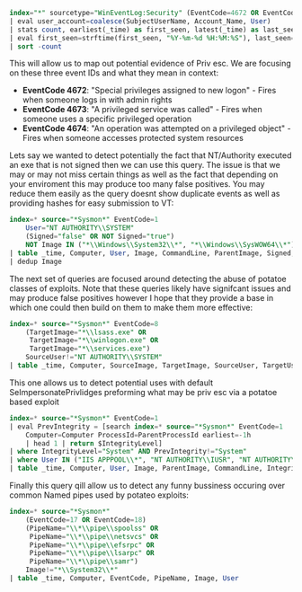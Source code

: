 
```sql
index="*" sourcetype="WinEventLog:Security" (EventCode=4672 OR EventCode=4673 OR EventCode=4674) 
| eval user_account=coalesce(SubjectUserName, Account_Name, User)
| stats count, earliest(_time) as first_seen, latest(_time) as last_seen, values(EventCode) as event_codes by user_account
| eval first_seen=strftime(first_seen, "%Y-%m-%d %H:%M:%S"), last_seen=strftime(last_seen, "%Y-%m-%d %H:%M:%S")
| sort -count
```

This will allow us to map out potential evidence of Priv esc. We are focusing on these three event IDs and what they mean in context:

- **EventCode 4672**: "Special privileges assigned to new logon" - Fires when someone logs in with admin rights
- **EventCode 4673**: "A privileged service was called" - Fires when someone uses a specific privileged operation
- **EventCode 4674**: "An operation was attempted on a privileged object" - Fires when someone accesses protected system resources


Lets say we wanted to detect potentially the fact that NT/Authority executed an exe that is not signed then we can use this query. The issue is that we may or may not miss certain things as well as the fact that depending on your enviroment
this may produce too many false positives. You may reduce them easily as the query doesnt show duplicate events as well as providing hashes for easy submission to VT: 

```sql
index=* source="*Sysmon*" EventCode=1 
    User="NT AUTHORITY\\SYSTEM"
    (Signed="false" OR NOT Signed="true")
    NOT Image IN ("*\\Windows\\System32\\*", "*\\Windows\\SysWOW64\\*")
| table _time, Computer, User, Image, CommandLine, ParentImage, Signed, Hashes
| dedup Image
```
The next set of queries are focused around detecting the abuse of potatoe classes of exploits. Note that these queries likely have signifcant issues and may produce false positives however I hope that they provide a base in which one could then build on them to make them more effective:

```sql
index=* source="*Sysmon*" EventCode=8
    (TargetImage="*\\lsass.exe" OR 
     TargetImage="*\\winlogon.exe" OR
     TargetImage="*\\services.exe")
    SourceUser!="NT AUTHORITY\\SYSTEM"
| table _time, Computer, SourceImage, TargetImage, SourceUser, TargetUser
```

This one allows us to detect potential uses with default SeImpersonatePrivlidges preforming what may be priv esc via a potatoe based exploit

```sql
index=* source="*Sysmon*" EventCode=1
| eval PrevIntegrity = [search index=* source="*Sysmon*" EventCode=1 
    Computer=Computer ProcessId=ParentProcessId earliest=-1h 
    | head 1 | return $IntegrityLevel]
| where IntegrityLevel="System" AND PrevIntegrity!="System"
| where User IN ("IIS APPPOOL\\*", "NT AUTHORITY\\IUSR", "NT AUTHORITY\\NETWORK SERVICE", "NT AUTHORITY\\LOCAL SERVICE")
| table _time, Computer, User, Image, ParentImage, CommandLine, IntegrityLevel, PrevIntegrity
```

Finally this query qill allow us to detect any funny bussiness occuring over common Named pipes used by potateo exploits:

```sql
index=* source="*Sysmon*" 
    (EventCode=17 OR EventCode=18)
    (PipeName="\\*\\pipe\\spoolss" OR 
     PipeName="\\*\\pipe\\netsvcs" OR
     PipeName="\\*\\pipe\\efsrpc" OR
     PipeName="\\*\\pipe\\lsarpc" OR
     PipeName="\\*\\pipe\\samr")
    Image!="*\\System32\\*"
| table _time, Computer, EventCode, PipeName, Image, User
```
